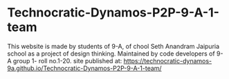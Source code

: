 # Technocratic-Dynamos-P2P-9-A-1-team
This website is made by students of 9-A, of chool Seth Anandram Jaipuria school as a project of design thinking.
Maintained by code developers of 9-A group 1- roll no.1-20.
 site published at: https://technocratic-dynamos-9a.github.io/Technocratic-Dynamos-P2P-9-A-1-team/
